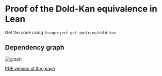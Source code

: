 # Proof of the Dold-Kan equivalence in Lean

Get the code using `leanproject get joelriou/dold-kan`

## Dependency graph

![graph](http://jriou.org/tmp/lean/dold-kan/graph-new.svg)

[PDF version of the graph](http://jriou.org/tmp/lean/dold-kan/graph.pdf)

